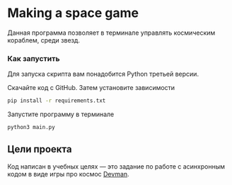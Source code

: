 # Making a space game

Данная программа позволяет в терминале управлять космическим кораблем, среди звезд.

### Как запустить

Для запуска скрипта вам понадобится Python третьей версии.

Скачайте код с GitHub. Затем установите зависимости

```sh
pip install -r requirements.txt
```

Запустите программу в терминале

```sh
python3 main.py
```

## Цели проекта

Код написан в учебных целях — это задание по работе с асинхронным кодом в виде игры про космос
[Devman](https://dvmn.org).